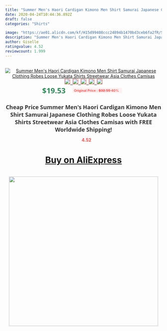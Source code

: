 ```yaml
---
title: "Summer Men's Haori Cardigan Kimono Men Shirt Samurai Japanese Clothing Robes Loose Yukata Shirts Streetwear Asia Clothes Camisas"
date: 2020-04-24T10:44:36.892Z
draft: false
categories: "Shirts"

image: "https://ae01.alicdn.com/kf/H15d99408ccc24894b1470bd3ceb6fa2fR/Summer-Men-s-Haori-Cardigan-Kimono-Men-Shirt-Samurai-Japanese-Clothing-Robes-Loose-Yukata-Shirts-Streetwear.jpg"
description: "Summer Men's Haori Cardigan Kimono Men Shirt Samurai Japanese Clothing Robes Loose Yukata Shirts Streetwear Asia Clothes Camisas"
author: Giselle
ratingvalue: 4.52
reviewcount: 1.999
---
```

<br>
<div style="text-align: center;">
<a href="https://s.click.aliexpress.com/e/_ASyAbb" target="_blank" rel="nofollow noopener noreferrer"><img alt="Summer Men's Haori Cardigan Kimono Men Shirt Samurai Japanese Clothing Robes Loose Yukata Shirts Streetwear Asia Clothes Camisas" class="magnifier-image" src="https://ae01.alicdn.com/kf/H15d99408ccc24894b1470bd3ceb6fa2fR/Summer-Men-s-Haori-Cardigan-Kimono-Men-Shirt-Samurai-Japanese-Clothing-Robes-Loose-Yukata-Shirts-Streetwear.jpg_640x640.jpg">
<br>
<img style="border:1px solid salmon" src="https://ae01.alicdn.com/kf/H15d99408ccc24894b1470bd3ceb6fa2fR/Summer-Men-s-Haori-Cardigan-Kimono-Men-Shirt-Samurai-Japanese-Clothing-Robes-Loose-Yukata-Shirts-Streetwear.jpg_120x120.jpg">&nbsp;&nbsp;<img style="border:1px solid salmon" src="https://ae01.alicdn.com/kf/H01859666e208404f854783354669325cn/Summer-Men-s-Haori-Cardigan-Kimono-Men-Shirt-Samurai-Japanese-Clothing-Robes-Loose-Yukata-Shirts-Streetwear.jpg_120x120.jpg">&nbsp;&nbsp;<img style="border:1px solid salmon" src="https://ae01.alicdn.com/kf/He056f35a2dd04d0a9f0019932027c8a49/Summer-Men-s-Haori-Cardigan-Kimono-Men-Shirt-Samurai-Japanese-Clothing-Robes-Loose-Yukata-Shirts-Streetwear.jpg_120x120.jpg">&nbsp;&nbsp;<img style="border:1px solid salmon" src="https://ae01.alicdn.com/kf/H5457fe373ecb4b9ab440a88747352aaci/Summer-Men-s-Haori-Cardigan-Kimono-Men-Shirt-Samurai-Japanese-Clothing-Robes-Loose-Yukata-Shirts-Streetwear.jpg_120x120.jpg">&nbsp;&nbsp;<img style="border:1px solid salmon" src="https://ae01.alicdn.com/kf/Hf420f964a72549e385dc4ec6d837c030N/Summer-Men-s-Haori-Cardigan-Kimono-Men-Shirt-Samurai-Japanese-Clothing-Robes-Loose-Yukata-Shirts-Streetwear.jpg_120x120.jpg"></a></div><br0>
<div style="text-align: center;"><span style="background-color: white; border: 0px; box-sizing: border-box; color: seagreen; display: inline-block; font-family: &quot;open sans&quot; , &quot;arial&quot; , &quot;helvetica&quot; , sans-serif , &quot;heiti&quot;; font-size: 24px; font-stretch: inherit; font-weight: 700; line-height: inherit; margin: 0px 10px 0px 0px; padding: 0px; vertical-align: middle;">$19.53 </span>
<span style="background: rgb(255 , 241 , 241); border-radius: 3px; border: 0px; box-sizing: border-box; color: #ff4747; display: inline-block; font-family: inherit; font-size: 12px; font-stretch: inherit; font-style: inherit; font-variant: inherit; font-weight: 600; line-height: inherit; margin: 0px; padding: 2px 5px; transform: scale(0.9); vertical-align: middle;">Original Price : <b style="text-decoration: line-through;">$32.55 </b> 40%&nbsp;&nbsp;</span></div>
<h1 style="color: #333333; display: inline-block; font-family: &quot;open sans&quot; , &quot;arial&quot; , &quot;helvetica&quot; , sans-serif , &quot;heiti&quot;; font-size: 18px; font-stretch: inherit; font-weight: 700; text-align: center;">Cheap Price Summer Men's Haori Cardigan Kimono Men Shirt Samurai Japanese Clothing Robes Loose Yukata Shirts Streetwear Asia Clothes Camisas with FREE Worldwide Shipping!</h1>
<div style="color: #ff4747; text-align: center;">
<img src="https://4.bp.blogspot.com/-M0ZcTcb-5uY/XleCXlxnR4I/AAAAAAAAAEc/OrjgMkXV1oMQFaCRZj5HQwOCBcu3w1FegCPcBGAYYCw/s1600/star.png" style="height: 15px;">&nbsp;<b>4.52</b></div>
<div class="button_cont" align="center"><a class="buynow_a" href="https://s.click.aliexpress.com/e/_ASyAbb" target="_blank" rel="nofollow noopener noreferrer"><H1>Buy on AliExpress</H1></a></div><br>
<div class="separator" style="clear: both; text-align: center;">
<img src="https://lh3.googleusercontent.com/-pTy5HemUv9M/XlePHvY0dAI/AAAAAAAAAE4/0nX5iRUoIWY8eMW9Dpxeirr157OZliDIgCLcBGAsYHQ/s1600/badge.gif" width="480">
</div>

